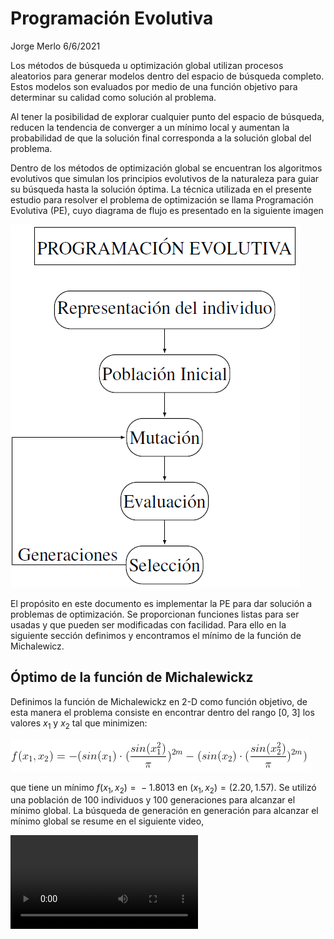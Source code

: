 Programación Evolutiva
================
Jorge Merlo
6/6/2021

Los métodos de búsqueda u optimización global utilizan procesos
aleatorios para generar modelos dentro del espacio de búsqueda completo.
Estos modelos son evaluados por medio de una función objetivo para
determinar su calidad como solución al problema.

Al tener la posibilidad de explorar cualquier punto del espacio de
búsqueda, reducen la tendencia de converger a un mínimo local y aumentan
la probabilidad de que la solución final corresponda a la solución
global del problema.

Dentro de los métodos de optimización global se encuentran los
algoritmos evolutivos que simulan los principios evolutivos de la
naturaleza para guiar su búsqueda hasta la solución óptima. La técnica
utilizada en el presente estudio para resolver el problema de
optimización se llama Programación Evolutiva (PE), cuyo diagrama de
flujo es presentado en la siguiente imagen

![](PE.PNG)<!-- -->

El propósito en este documento es implementar la PE para dar solución a
problemas de optimización. Se proporcionan funciones listas para ser
usadas y que pueden ser modificadas con facilidad. Para ello en la
siguiente sección definimos y encontramos el mínimo de la función de
Michalewicz.

## Óptimo de la función de Michalewickz

Definimos la función de Michalewickz en 2-D como función objetivo, de
esta manera el problema consiste en encontrar dentro del rango \[0, 3\]
los valores *x*<sub>1</sub> y *x*<sub>2</sub> tal que minimizen:

<!-- $ f(x_1,x_2)= -(sin(x_1) \cdot (\frac{sin(x_1^2)}{\pi})^{2m} -(sin(x_2) \cdot (\frac{sin(x_2^2)}{\pi})^{2m})$ -->

![](Michalewicz.PNG)<!-- -->

que tiene un mínimo *f*(*x*<sub>1</sub>, *x*<sub>2</sub>) =  − 1.8013 en
(*x*<sub>1</sub>, *x*<sub>2</sub>) = (2.20, 1.57). Se utilizó una
población de 100 individuos y 100 generaciones para alcanzar el mínimo
global. La búsqueda de generación en generación para alcanzar el mínimo
global se resume en el siguiente video,

<video controls>
<source src="animation.mp4" type="video/mp4">
</video>
